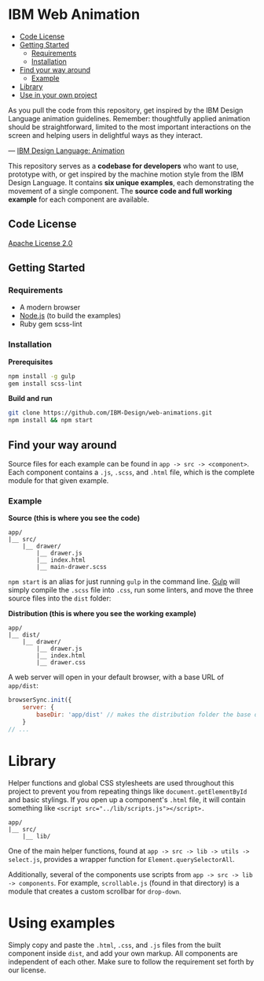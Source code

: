 # IBM Web Animation
- [Code License][code-license]
- [Getting Started][getting-started]
    - [Requirements][reqs]
    - [Installation][install]
- [Find your way around][navigate]
    - [Example][example]
- [Library][lib]
- [Use in your own project][use]

As you pull the code from this repository, get inspired by the IBM Design Language animation guidelines. Remember: thoughtfully applied animation should be straightforward, limited to the most important interactions on the screen and helping users in delightful ways as they interact.

&mdash; [IBM Design Language: Animation][animation]

This repository serves as a **codebase for developers** who want to use, prototype with, or get inspired by the machine motion style from the IBM Design Language. It contains **six unique examples**, each demonstrating the movement of a single component. The **source code and full working example** for each component are available.

## Code License
[Apache License 2.0][apache]

## Getting Started

### Requirements
- A modern browser
- [Node.js][node] (to build the examples)
- Ruby gem scss-lint

### Installation

**Prerequisites**
```sh
npm install -g gulp
gem install scss-lint
```

**Build and run**
```sh
git clone https://github.com/IBM-Design/web-animations.git
npm install && npm start
```
## Find your way around
Source files for each example can be found in `app -> src -> <component>`. Each component contains a `.js`, `.scss`, and `.html` file, which is the complete module for that given example.

### Example

**Source (this is where you see the code)**
```
app/
|__ src/
    |__ drawer/
        |__ drawer.js
        |__ index.html
        |__ main-drawer.scss
```

`npm start` is an alias for just running `gulp` in the command line. [Gulp][gulp] will simply compile the `.scss` file into `.css`, run some linters, and move the three source files into the `dist` folder:

**Distribution (this is where you see the working example)**
```
app/
|__ dist/
    |__ drawer/
        |__ drawer.js
        |__ index.html
        |__ drawer.css
```
A web server will open in your default browser, with a base URL of `app/dist`:
```javascript
browserSync.init({
    server: {
        baseDir: 'app/dist' // makes the distribution folder the base directory
    }
// ...
```

# Library

Helper functions and global CSS stylesheets are used throughout this project to prevent you from repeating things like `document.getElementById` and basic stylings. If you open up a component's `.html` file, it will contain something like `<script src="../lib/scripts.js"></script>.`

```
app/
|__ src/
    |__ lib/
```

One of the main helper functions, found at `app -> src -> lib -> utils -> select.js`, provides a wrapper function for `Element.querySelectorAll`.

Additionally, several of the components use scripts from `app -> src -> lib -> components`. For example, `scrollable.js` (found in that directory) is a module that creates a custom scrollbar for `drop-down`.

# Using examples

Simply copy and paste the `.html`, `.css`, and `.js` files from the built component inside `dist`, and add your own markup. All components are independent of each other. Make sure to follow the requirement set forth by our license.

[code-license]: #code-license
[getting-started]: #getting-started
[reqs]: #requirements
[install]: #installation
[navigate]: #find-your-way-around
[example]: #example
[lib]: #library
[use]: #use-in-your-own-project
[animation]: http://www.ibm.com/design/language/framework/animation
[apache]: http://www.apache.org/licenses/LICENSE-2.0
[node]: http://www.nodejs.org
[gulp]: http://gulpjs.com/
